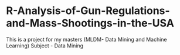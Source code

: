 # R-Analysis-of-Gun-Regulations-and-Mass-Shootings-in-the-USA
This is a project for my masters (MLDM- Data Mining and Machine Learning) Subject - Data Mining
